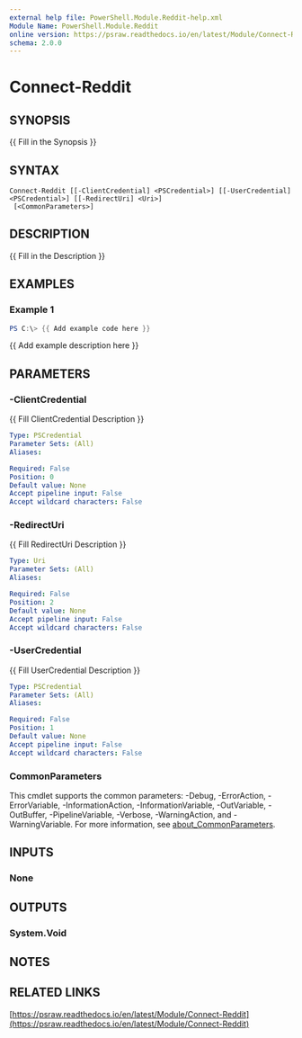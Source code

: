 ```yaml
---
external help file: PowerShell.Module.Reddit-help.xml
Module Name: PowerShell.Module.Reddit
online version: https://psraw.readthedocs.io/en/latest/Module/Connect-Reddit
schema: 2.0.0
---
```


# Connect-Reddit

## SYNOPSIS
{{ Fill in the Synopsis }}

## SYNTAX

```
Connect-Reddit [[-ClientCredential] <PSCredential>] [[-UserCredential] <PSCredential>] [[-RedirectUri] <Uri>]
 [<CommonParameters>]
```

## DESCRIPTION
{{ Fill in the Description }}

## EXAMPLES

### Example 1
```powershell
PS C:\> {{ Add example code here }}
```

{{ Add example description here }}

## PARAMETERS

### -ClientCredential
{{ Fill ClientCredential Description }}

```yaml
Type: PSCredential
Parameter Sets: (All)
Aliases:

Required: False
Position: 0
Default value: None
Accept pipeline input: False
Accept wildcard characters: False
```

### -RedirectUri
{{ Fill RedirectUri Description }}

```yaml
Type: Uri
Parameter Sets: (All)
Aliases:

Required: False
Position: 2
Default value: None
Accept pipeline input: False
Accept wildcard characters: False
```

### -UserCredential
{{ Fill UserCredential Description }}

```yaml
Type: PSCredential
Parameter Sets: (All)
Aliases:

Required: False
Position: 1
Default value: None
Accept pipeline input: False
Accept wildcard characters: False
```

### CommonParameters
This cmdlet supports the common parameters: -Debug, -ErrorAction, -ErrorVariable, -InformationAction, -InformationVariable, -OutVariable, -OutBuffer, -PipelineVariable, -Verbose, -WarningAction, and -WarningVariable. For more information, see [about_CommonParameters](http://go.microsoft.com/fwlink/?LinkID=113216).

## INPUTS

### None

## OUTPUTS

### System.Void

## NOTES

## RELATED LINKS

[https://psraw.readthedocs.io/en/latest/Module/Connect-Reddit](https://psraw.readthedocs.io/en/latest/Module/Connect-Reddit)

